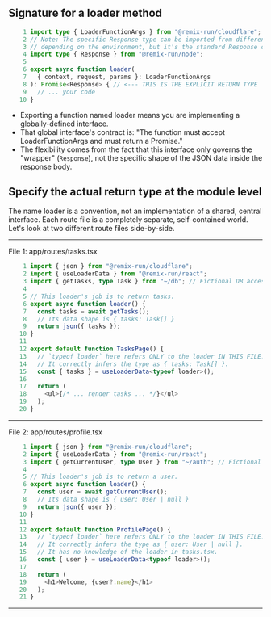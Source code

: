 ## Signature for a loader method
``` typescript
    1 import type { LoaderFunctionArgs } from "@remix-run/cloudflare";
    2 // Note: The specific Response type can be imported from different packages
    3 // depending on the environment, but it's the standard Response object.
    4 import type { Response } from "@remix-run/node";
    5 
    6 export async function loader(
    7   { context, request, params }: LoaderFunctionArgs
    8 ): Promise<Response> { // <--- THIS IS THE EXPLICIT RETURN TYPE
    9   // ... your code
   10 }
```
* Exporting a function named loader means you are implementing a globally-defined interface.
* That global interface's contract is: "The function must accept LoaderFunctionArgs and must return a Promise<Response>."
* The flexibility comes from the fact that this interface only governs the "wrapper" (`Response`), not the specific shape of the JSON data inside the response body.


## Specify the actual return type at the module level
The name loader is a convention, not an implementation of a shared, central interface. Each route file is a completely separate, self-contained world.
Let's look at two different route files side-by-side.

  ---

  File 1: app/routes/tasks.tsx
```ts
    1 import { json } from "@remix-run/cloudflare";
    2 import { useLoaderData } from "@remix-run/react";
    3 import { getTasks, type Task } from "~/db"; // Fictional DB access
    4 
    5 // This loader's job is to return tasks.
    6 export async function loader() {
    7   const tasks = await getTasks();
    8   // Its data shape is { tasks: Task[] }
    9   return json({ tasks });
   10 }
   11 
   12 export default function TasksPage() {
   13   // `typeof loader` here refers ONLY to the loader IN THIS FILE.
   14   // It correctly infers the type as { tasks: Task[] }.
   15   const { tasks } = useLoaderData<typeof loader>();
   16 
   17   return (
   18     <ul>{/* ... render tasks ... */}</ul>
   19   );
   20 }
```
  ---

  File 2: app/routes/profile.tsx
```ts
    1 import { json } from "@remix-run/cloudflare";
    2 import { useLoaderData } from "@remix-run/react";
    3 import { getCurrentUser, type User } from "~/auth"; // Fictional auth access
    4 
    5 // This loader's job is to return a user.
    6 export async function loader() {
    7   const user = await getCurrentUser();
    8   // Its data shape is { user: User | null }
    9   return json({ user });
   10 }
   11 
   12 export default function ProfilePage() {
   13   // `typeof loader` here refers ONLY to the loader IN THIS FILE.
   14   // It correctly infers the type as { user: User | null }.
   15   // It has no knowledge of the loader in tasks.tsx.
   16   const { user } = useLoaderData<typeof loader>();
   17 
   18   return (
   19     <h1>Welcome, {user?.name}</h1>
   20   );
   21 }
```
  ---